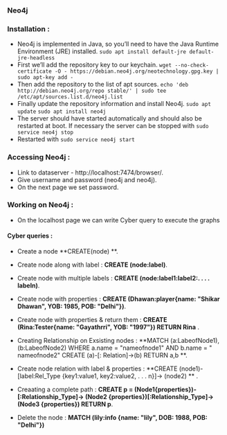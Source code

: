 ### Neo4j
### Installation :
- Neo4j is implemented in Java, so you’ll need to have the Java Runtime Environment (JRE) installed. 
``` sudo apt install default-jre default-jre-headless ```
- First we’ll add the repository key to our keychain.
``` wget --no-check-certificate -O - https://debian.neo4j.org/neotechnology.gpg.key | sudo apt-key add - ```
- Then add the repository to the list of apt sources.
``` echo 'deb http://debian.neo4j.org/repo stable/' | sudo tee /etc/apt/sources.list.d/neo4j.list ```
- Finally update the repository information and install Neo4j.
``` sudo apt update ```
```sudo apt install neo4j ```
- The server should have started automatically and should also be restarted at boot. If necessary the server can be stopped with
``` sudo service neo4j stop ```
- Restarted with
``` sudo service neo4j start ```

### Accessing Neo4j :
- Link to dataserver - http://localhost:7474/browser/.
- Give username and password (neo4j and neo4j).
- On the next page we set password.

### Working on Neo4j :
- On the localhost page we can write Cyber query to execute the graphs

#### Cyber queries :
- Create a node  **CREATE(node) **.

- Create node along with label : **CREATE (node:label)**.

- Create node with multiple labels :  **CREATE (node:label1:label2:. . . . labeln)**.

- Create node with properties : **CREATE (Dhawan:player{name: "Shikar Dhawan", YOB: 1985, POB: "Delhi"})**.

- Create node with properties & return them  : **CREATE (Rina:Tester{name: "Gayathrri", YOB: "1997"}) RETURN Rina** .
- Creating Relationship on Exsisting nodes   : **MATCH (a:LabeofNode1), (b:LabeofNode2) 	WHERE a.name = "nameofnode1" AND b.name = " nameofnode2" 	CREATE (a)-[: Relation]->(b) 	 RETURN a,b **.

- Create node relation with label & properties : **CREATE (node1)-[label:Rel_Type {key1:value1, key2:value2, . . . n}]-> (node2) ** .

- Creaating a complete path :  **CREATE p = (Node1{properties})-[:Relationship_Type]->	(Node2 {properties})[:Relationship_Type]->(Node3 {properties})	RETURN p**.

- Delete the node : **MATCH (lily:info {name: "lily", DOB: 1988, POB: "Delhi"})**
